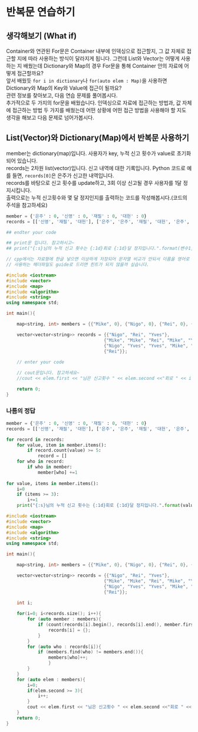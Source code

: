 반복문 연습하기
====
## 생각해보기 (What if)
Container와 연관된 For문은 Container 내부에 인덱싱으로 접근할지, 그 값 자체로 접근할 지에 따라 사용하는 방식이 달라지게 됩니다. 그런데 List와 Vector는 어떻게 사용하는 지 배웠는데 Dictionary와 Map의 경우 For문을 통해 Container 안의 자료에 어떻게 접근할까요?<br>
앞서 배웠듯 ```for i in dictionary```나 ```for(auto elem : Map)```을 사용하면 Dictionary와 Map의 Key와 Value에 접근이 될까요?<br>
관련 정보를 찾아보고, 다음 연습 문제를 풀어봅시다.<br>
추가적으로 두 가지의 for문을 배웠습니다. 인덱싱으로 자료에 접근하는 방법과, 값 자체에 접근하는 방법 두 가지를 배웠는데 어떤 상황에 어떤 접근 방법을 사용해야 할 지도 생각을 해보고 다음 문제로 넘어가봅시다.
## List(Vector)와 Dictionary(Map)에서 반복문 사용하기
member는 dictionary(map)입니다. 사용자가 key, 누적 신고 횟수가 value로 초기화 되어 있습니다.<br>
records는 2차원 list(vector)입니다. 신고 내역에 대한 기록입니다. Python 코드로 예를 들면, ```records[0]```은 은주가 신고한 내역입니다.<br>
records를 바탕으로 신고 횟수를 update하고, 3회 이상 신고될 경우 사용자를 1달 정지시킵니다.<br>
출력으로는 누적 신고횟수와 몇 달 정지인지를 출력하는 코드를 작성해봅시다.(코드의 주석을 참고하세요)

```python
member = {'은주' : 0, '신영' : 0, '재필' : 0, '대헌' : 0}
records = [['신영', '재필', '대헌'], ['은주', '은주', '재필', '대헌', '은주', '은주', '은주'], ['대헌', '대헌', '신영', '은주', '대헌'], ['재필']]

## endter your code

## print문 입니다. 참고하시고~
## print("{:s}님의 누적 신고 횟수는 {:1d}회로 {:1d}달 정지입니다.".format(변수1, 변수2, 변수3))
```

```cpp
// cpp에서는 자료형에 한글 넣으면 이상하게 저장되어 문자열 비교가 안되서 이름을 영어로 바꿨습니다...
// 사용하는 헤더파일도 guide로 드리면 힌트가 되지 않을까 싶습니다.

#include <iostream>
#include <vector>
#include <map>
#include <algorithm>
#include <string>
using namespace std;

int main(){

    map<string, int> members = {{"Mike", 0}, {"Nigo", 0}, {"Rei", 0}, {"Yves", 0}};

    vector<vector<string>> records = {{"Nigo", "Rei", "Yves"},
                                     {"Mike", "Mike", "Rei", "Mike", "Yves", "Mike", "Mike"},
                                     {"Nigo", "Yves", "Yves", "Mike", "Yves"},
                                     {"Rei"}};
    
    // enter your code

    // cout문입니다. 참고하세요~
    //cout << elem.first << "님은 신고횟수 " << elem.second <<"회로 " << i << "달 정지입니다." << endl;

    return 0;
}
```

### 나름의 정답
```python
member = {'은주' : 0, '신영' : 0, '재필' : 0, '대헌' : 0}
records = [['신영', '재필', '대헌'], ['은주', '은주', '재필', '대헌', '은주', '은주', '은주'], ['대헌', '대헌', '신영', '은주', '대헌'], ['재필']]

for record in records:
    for value, item in member.items():
        if record.count(value) >= 5:
            record = []
    for who in record:
        if who in member:
            member[who] +=1
            
for value, items in member.items():
    i=0
    if (items >= 3):
        i+=1
    print("{:s}님의 누적 신고 횟수는 {:1d}회로 {:1d}달 정지입니다.".format(value, items, i))
```

```cpp
#include <iostream>
#include <vector>
#include <map>
#include <algorithm>
#include <string>
using namespace std;

int main(){

    map<string, int> members = {{"Mike", 0}, {"Nigo", 0}, {"Rei", 0}, {"Yves", 0}};

    vector<vector<string>> records = {{"Nigo", "Rei", "Yves"},
                                     {"Mike", "Mike", "Rei", "Mike", "Yves", "Mike", "Mike"},
                                     {"Nigo", "Yves", "Yves", "Mike", "Yves"},
                                     {"Rei"}};
    
    int i;

    for(i=0; i<records.size(); i++){
        for (auto member : members){
            if (count(records[i].begin(), records[i].end(), member.first) >= 5){
                records[i] = {};
            }
        }
        for (auto who : records[i]){
            if (members.find(who) != members.end()){
                members[who]++;
                }
        }
    }
    for (auto elem : members){
        i=0;
        if(elem.second >= 3){
            i++;
        }
        cout << elem.first << "님은 신고횟수 " << elem.second <<"회로 " << i << "달 정지입니다." << endl;
    }
    return 0;
}
```